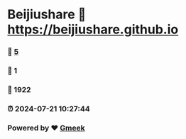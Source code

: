 # Beijiushare :link: https://beijiushare.github.io 
### :page_facing_up: [5](https://beijiushare.github.io/tag.html) 
### :speech_balloon: 1 
### :hibiscus: 1922 
### :alarm_clock: 2024-07-21 10:27:44 
### Powered by :heart: [Gmeek](https://github.com/Meekdai/Gmeek)
